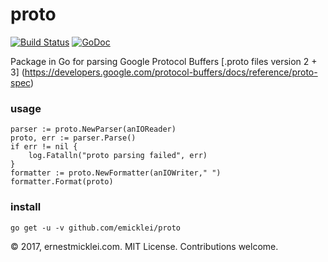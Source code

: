 # proto

[![Build Status](https://travis-ci.org/emicklei/proto.png)](https://travis-ci.org/emicklei/proto)
[![GoDoc](https://godoc.org/github.com/emicklei/proto?status.svg)](https://godoc.org/github.com/emicklei/proto)

Package in Go for parsing Google Protocol Buffers [.proto files version 2 + 3] (https://developers.google.com/protocol-buffers/docs/reference/proto-spec)

### usage

    parser := proto.NewParser(anIOReader)
	proto, err := parser.Parse()
	if err != nil {
		log.Fatalln("proto parsing failed", err)
	}
	formatter := proto.NewFormatter(anIOWriter," ")
	formatter.Format(proto)

### install

    go get -u -v github.com/emicklei/proto

© 2017, ernestmicklei.com.  MIT License. Contributions welcome.